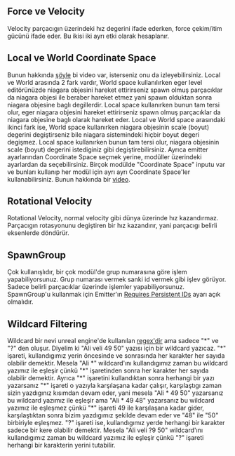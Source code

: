 ## Force ve Velocity

Velocity parçacıgın üzerindeki hız degerini ifade ederken, force çekim/itim gücünü ifade eder. Bu ikisi iki ayrı etki olarak hesaplanır.


## Local ve World Coordinate Space

Bunun hakkında [şöyle](https://youtu.be/KEJx7ZX25gY) bi video var, isterseniz onu da izleyebilirsiniz. Local ve World arasında 2 fark vardır, World space kullanılırken eger level editörünüzde niagara objesini hareket ettirirseniz spawn olmuş parçacıklar da niagara objesi ile beraber hareket etmez yani spawn olduktan sonra niagara objesine baglı degillerdir. Local space kullanırken bunun tam tersi olur, eger niagara objesini hareket ettirirseniz spawn olmuş parçacıklar da niagara objesine baglı olarak hareket eder. Local ve World space arasındaki ikinci fark ise, World space kullanırken niagara objesinin scale (boyut) degerini degiştirseniz bile niagara sistemindeki hiçbir boyut degeri degişmez. Local space kullanırken bunun tam tersi olur, niagara objesinin scale (boyut) degerini istediginiz gibi degiştirebilirsiniz. Ayrıca emitter ayarlarından Coordinate Space seçmek yerine, modüller üzerindeki ayarlardan da seçebilirsiniz. Birçok modülde "Coordinate Space" inputu var ve bunları kullanıp her modül için ayrı ayrı Coordinate Space'ler kullanabilirsiniz. Bunun hakkında bir [video](https://youtu.be/cJYWzyvSaXY).


## Rotational Velocity

Rotational Velocity, normal velocity gibi dünya üzerinde hız kazandırmaz. Parçacıgın rotasyonunu degiştiren bir hız kazandırır, yani parçacıgı belirli eksenlerde döndürür.


## SpawnGroup

Çok kullanışlıdır, bir çok modül'de grup numarasına göre işlem yapabiliyorsunuz. Grup numarası vermek sanki id vermek gibi işlev görüyor. Sadece belirli parçacıklar üzerinde işlemler yapabiliyorsunuz. SpawnGroup'u kullanmak için Emitter'ın [Requires Persistent IDs](../Graph#requires-persistent-ids) ayarı açık olmalıdır.


## Wildcard Filtering

Wildcard bir nevi unreal engine'de kullanılan [regex'dir](https://tr.wikipedia.org/wiki/D%C3%BCzenli_ifade) ama sadece "\*" ve "?" den oluşur. Diyelim ki "Ali veli 49 50" yazısı için bir wildcard yazıcaz. "\*" işareti, kullandıgımız yerin öncesinde ve sonrasında her karakter her sayıda olabilir demektir. Mesela "Ali \*" wildcard'ını kullandıgımız zaman bu wildcard yazımız ile eşleşir çünkü "\*" işaretinden sonra her karakter her sayıda olabilir demektir. Ayrıca "\*" işaretini kullandıktan sonra herhangi bir yazı yazarsanız "\*" işareti o yazıyla karşılaşana kadar çalışır, karşılaştıgı zaman sizin yazdıgınız kısımdan devam eder, yani mesela "Ali * 49 50" yazarsanız bu wildcard yazımız ile eşleşir ama "Ali * 49 48" yazarsanız bu wildcard yazımız ile eşleşmez çünkü "\*" işareti 49 ile karşılaşana kadar gider, karşılaştıktan sonra bizim yazdıgımız şekilde devam eder ve "48" ile "50" birbiriyle eşleşmez. "?" işareti ise, kullandıgımız yerde herhangi bir karakter sadece bir kere olabilir demektir. Mesela "Ali veli ?9 50" wildcard'ını kullandıgımız zaman bu wildcard yazımız ile eşleşir çünkü "?" işareti herhangi bir karakterin yerini tutabilir.
